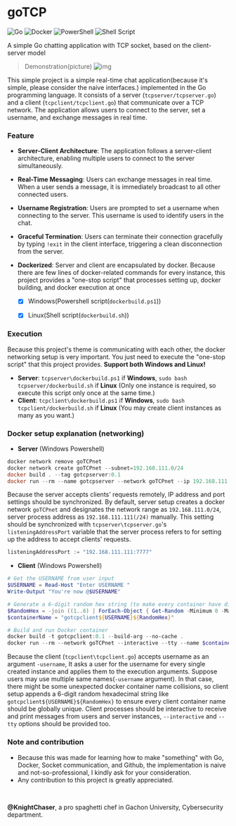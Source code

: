 # goTCP
![Go](https://img.shields.io/badge/go-%2300ADD8.svg?style=for-the-badge&logo=go&logoColor=white)
![Docker](https://img.shields.io/badge/docker-%230db7ed.svg?style=for-the-badge&logo=docker&logoColor=white)
![PowerShell](https://img.shields.io/badge/PowerShell-%235391FE.svg?style=for-the-badge&logo=powershell&logoColor=white)
![Shell Script](https://img.shields.io/badge/shell_script-%23121011.svg?style=for-the-badge&logo=gnu-bash&logoColor=white)

A simple Go chatting application with TCP socket, based on the client-server model

> Demonstration(picture)
![img](./READMEasset/figure1.png)

This simple project is a simple real-time chat application(because it's simple, please consider the naive interfaces.) implemented in the Go programming language. It consists of a server (`tcpserver/tcpserver.go`) and a client (`tcpclient/tcpclient.go`) that communicate over a TCP network. The application allows users to connect to the server, set a username, and exchange messages in real time.

### Feature
* **Server-Client Architecture**: The application follows a server-client architecture, enabling multiple users to connect to the server simultaneously.

* **Real-Time Messaging**: Users can exchange messages in real time. When a user sends a message, it is immediately broadcast to all other connected users.

* **Username Registration**: Users are prompted to set a username when connecting to the server. This username is used to identify users in the chat.

* **Graceful Termination**: Users can terminate their connection gracefully by typing `!exit` in the client interface, triggering a clean disconnection from the server.

* **Dockerized**: Server and client are encapsulated by docker. Because there are few lines of docker-related commands for every instance, this project provides a "one-stop script" that processes setting up, docker building, and docker execution at once
    * [x] Windows(Powershell script(`dockerbuild.ps1`))
    * [x] Linux(Shell script(`dockerbuild.sh`))


### Execution
Because this project's theme is communicating with each other, the docker networking setup is very important. You just need to execute the "one-stop script" that this project provides. **Support both Windows and Linux!**
* **Server**: `tcpserver\dockerbuild.ps1` if **Windows**, `sudo bash tcpserver/dockerbuild.sh` if **Linux** (Only one instance is required, so execute this script only once at the same time.)
* **Client**: `tcpclient\dockerbuild.ps1` if **Windows**, `sudo bash tcpclient/dockerbuild.sh` if **Linux** (You may create client instances as many as you want.)

### Docker setup explanation (networking)
* **Server** (Windows Powershell)
```powershell
docker network remove goTCPnet
docker network create goTCPnet --subnet=192.168.111.0/24
docker build . --tag gotcpserver:0.1
docker run --rm --name gotcpserver --network goTCPnet --ip 192.168.111.111 -p 7777:7777 gotcpserver:0.1
```
Because the server accepts clients' requests remotely, IP address and port settings should be synchronized. By default, server setup creates a docker network `goTCPnet` and designates the network range as `192.168.111.0/24`, server process address as `192.168.111.111(/24)` manually. This setting should be synchronized with `tcpserver\tcpserver.go`'s `listeningAddressPort` variable that the server process refers to for setting up the address to accept clients' requests.
```go
listeningAddressPort := "192.168.111.111:7777"
```

* **Client** (Windows Powershell)
```powershell
# Get the USERNAME from user input
$USERNAME = Read-Host "Enter USERNAME "
Write-Output "You're now @$USERNAME"

# Generate a 6-digit random hex string (to make every container have different container names)
$RandomHex = -join ((1..6) | ForEach-Object { Get-Random -Minimum 0 -Maximum 16 } | ForEach-Object { $_.ToString("X") })
$containerName = "gotcpclient${USERNAME}${RandomHex}"

# Build and run Docker container
docker build -t gotcpclient:0.1 --build-arg --no-cache .
docker run --rm --network goTCPnet --interactive --tty --name $containerName gotcpclient:0.1 ./tcpclient -username $USERNAME
```
Because the client (`tcpclient\tcpclient.go`) accepts username as an argument `-username`, It asks a user for the username for every single created instance and applies them to the execution arguments. Suppose users may use multiple same names(`-username` argument). In that case, there might be some unexpected docker container name collisions, so client setup appends a 6-digit random hexadecimal string like `gotcpclient${USERNAME}${RandomHex}` to ensure every client container name should be globally unique. Client processes should be interactive to receive and print messages from users and server instances, `--interactive` and `--tty` options should be provided too.

### Note and contribution
* Because this was made for learning how to make "something" with Go, Docker, Socket communication, and Github, the implementation is naive and not-so-professional, I kindly ask for your consideration.
* Any contribution to this project is greatly appreciated.

<br>

**@KnightChaser**, a pro spaghetti chef in Gachon University, Cybersecurity department.